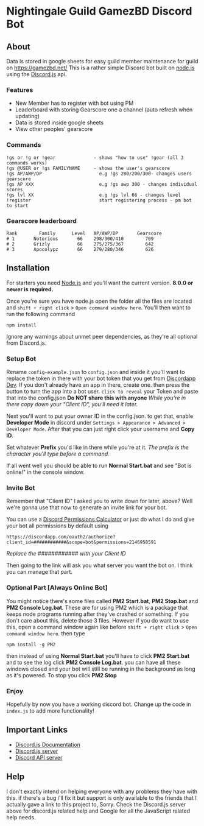 # Nightingale Guild GamezBD Discord Bot

## About
Data is stored in google sheets for easy guild member maintenance for guild on https://gamezbd.net/
This is a rather simple Discord bot built on [node.js](https://nodejs.org) using the [Discord.js](https://github.com/hydrabolt/discord.js) api.

### Features
- New Member has to register with bot using PM
- Leaderboard with storing Gearscore one a channel (auto refresh when updating)
- Data is stored inside google sheets
- View other peoples' gearscore

### Commands
```
!gs or !g or !gear              - shows "how to use" !gear (all 3 commands works)
!gs @USER or !gs FAMILYNAME     - shows the user's gearscore
!gs AP/AWP/DP                     e.g !gs 200/200/300- changes users gearscore
!gs AP XXX                        e.g !gs awp 300 - changes individual scores
!gs lvl XX                        e.g !gs lvl 66 - changes level
!register                         start registering process - pm bot to start
```

### Gearscore leaderboard
```
Rank        Family      Level   AP/AWP/DP       Gearscore
# 1       Notorious       66    298/300/410        709
# 2       Grizly          66    275/275/367        642
# 3       Apocolypz       66    279/280/346        626
```
## Installation
For starters you need [Node.js](https://nodejs.org) and you'll want the current version. **8.0.0 or newer is required.** 

Once you're sure you have node.js open the folder all the files are located and `shift + right click` > `Open command window here`.
You'll then want to run the following command
```
npm install
```
Ignore any warnings about unmet peer dependencies, as they're all optional from Discord.js.

### Setup Bot
Rename `config-example.json` to `config.json` and inside it you'll want to replace the token in there with your bot token that you get from [Discordapp Dev](https://discordapp.com/developers/applications/me). If you don't already have an app in there, create one. then press the button to turn the app into a bot user. `click to reveal` your Token and paste that into the config.json **Do NOT share this with anyone**
*While you're in there copy down your "Client ID", you'll need it later.*

Next you'll want to put your owner ID in the config.json. to get that, enable **Developer Mode** in discord under `Settings > Appearance > Advanced > Developer Mode`. After that you can just right click your username and **Copy ID**.

Set whatever **Prefix** you'd like in there while you're at it. *The prefix is the character you'll type before a command.*

If all went well you should be able to run **Normal Start.bat** and see "Bot is online!" in the console window.

### Invite Bot
Remember that "Client ID" I asked you to write down for later, above? Well we're gonna use that now to generate an invite link for your bot.

You can use a [Discord Permissions Calculator](https://discordapi.com/permissions.html) or just do what I do and give your bot all permissions by default using 
```
https://discordapp.com/oauth2/authorize?client_id=############&scope=bot&permissions=2146958591
```
*Replace the ############ with your Client ID*

Then going to the link will ask you what server you want the bot on. I think you can manage that part.

### Optional Part [Always Online Bot]
You might notice there's some files called **PM2 Start.bat**, **PM2 Stop.bat** and **PM2 Console Log.bat**. These are for using PM2 which is a package that keeps node programs running after they've crashed or something.
If you don't care about this, delete those 3 files. However if you do want to use this, open a command window again like before `shift + right click` > `Open command window here`. then type 
```
npm install -g PM2
```
then instead of using **Normal Start.bat** you'll have to click **PM2 Start.bat** and to see the log click **PM2 Console Log.bat**. you can have all these windows closed and your bot will still be running in the background as long as it's powered. To stop you click **PM2 Stop**

### Enjoy
Hopefully by now you have a working discord bot. Change up the code in `index.js` to add more functionality!

## Important Links
* [Discord.js Documentation](https://discord.js.org/#/docs)
* [Discord.js server](https://discord.gg/bRCvFy9) 
* [Discord API server](https://discord.gg/rV4BwdK)

## Help
I don't exactly intend on helping everyone with any problems they have with this. if there's a bug i'll fix it but support is only available to the friends that I actually gave a link to this project to, Sorry. Check the Discord.js server above for discord.js related help and Google for all the JavaScript related help needs.